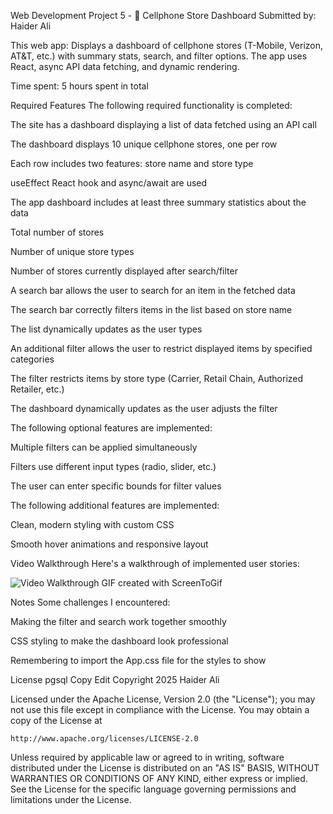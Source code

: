 Web Development Project 5 - 📱 Cellphone Store Dashboard
Submitted by: Haider Ali

This web app: Displays a dashboard of cellphone stores (T-Mobile, Verizon, AT&T, etc.) with summary stats, search, and filter options. The app uses React, async API data fetching, and dynamic rendering.

Time spent: 5 hours spent in total

Required Features
The following required functionality is completed:

 The site has a dashboard displaying a list of data fetched using an API call

The dashboard displays 10 unique cellphone stores, one per row

Each row includes two features: store name and store type

 useEffect React hook and async/await are used

 The app dashboard includes at least three summary statistics about the data

Total number of stores

Number of unique store types

Number of stores currently displayed after search/filter

 A search bar allows the user to search for an item in the fetched data

The search bar correctly filters items in the list based on store name

The list dynamically updates as the user types

 An additional filter allows the user to restrict displayed items by specified categories

The filter restricts items by store type (Carrier, Retail Chain, Authorized Retailer, etc.)

The dashboard dynamically updates as the user adjusts the filter

The following optional features are implemented:

 Multiple filters can be applied simultaneously

 Filters use different input types (radio, slider, etc.)

 The user can enter specific bounds for filter values

The following additional features are implemented:

 Clean, modern styling with custom CSS

 Smooth hover animations and responsive layout

Video Walkthrough
Here's a walkthrough of implemented user stories:

<img src='http://i.imgur.com/link/to/your/gif/file.gif' title='Video Walkthrough' width='' alt='Video Walkthrough' />
GIF created with ScreenToGif

Notes
Some challenges I encountered:

Making the filter and search work together smoothly

CSS styling to make the dashboard look professional

Remembering to import the App.css file for the styles to show

License
pgsql
Copy
Edit
Copyright 2025 Haider Ali

Licensed under the Apache License, Version 2.0 (the "License");
you may not use this file except in compliance with the License.
You may obtain a copy of the License at

    http://www.apache.org/licenses/LICENSE-2.0

Unless required by applicable law or agreed to in writing, software
distributed under the License is distributed on an "AS IS" BASIS,
WITHOUT WARRANTIES OR CONDITIONS OF ANY KIND, either express or implied.
See the License for the specific language governing permissions and
limitations under the License.
